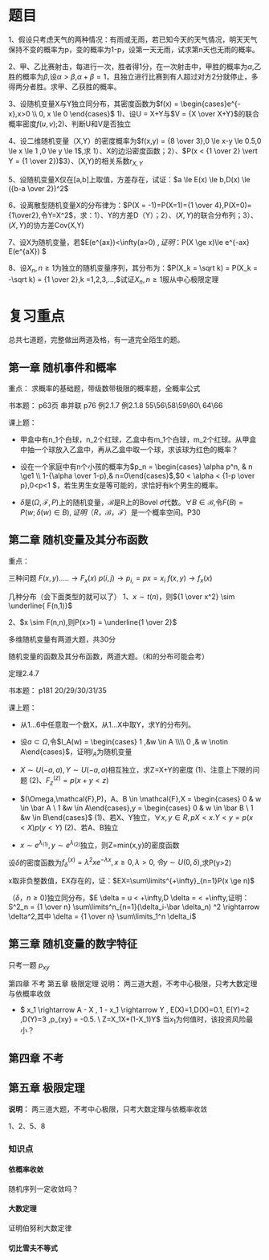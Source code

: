 <script src="https://cdn.mathjax.org/mathjax/latest/MathJax.js?config=TeX-AMS-MML_HTMLorMML" type="text/javascript"></script> <script type="text/x-mathjax-config"> MathJax.Hub.Config({ tex2jax: { skipTags: ['script', 'noscript', 'style', 'textarea', 'pre'], inlineMath: [['$','$']] } }); </script>

# 题目
1、假设只考虑天气的两种情况：有雨或无雨，若已知今天的天气情况，明天天气保持不变的概率为p，变的概率为1-p，设第一天无雨，试求第n天也无雨的概率。

2、甲、乙比赛射击，每进行一次，胜者得1分，在一次射击中，甲胜的概率为$\alpha$,乙胜的概率为$\beta$,设$\alpha > \beta$,$\alpha + \beta =1$，且独立进行比赛到有人超过对方2分就停止，多得两分者胜。求甲、乙获胜的概率。

3、设随机变量X与Y独立同分布，其密度函数为$f(x) = \begin{cases}e^{-x},x>0 \\ 0, x \le 0 \end{cases}$ 1)、设U = X+Y与$V = {X \over X+Y}$的联合概率密度$f(u,v)$;2)、判断U和V是否独立

4、设二维随机变量（X,Y）的密度概率为$f(x,y) = {8 \over 3},0 \le x-y \le 0.5,0 \le x \le 1 ,0 \le y \le 1$,求 1）、X的边沿密度函数；2）、$P(x < {1 \over 2} \vert Y = {1 \over 2})$3）、(X,Y)的相关系数$r_{X,Y}$

5、设随机变量X仅在[a,b]上取值，方差存在，试证：$a \le E(x) \le b,D(x) \le ({b-a \over 2})^2$

6、设离散型随机变量X的分布律为：$P(X = -1)=P(X=1)={1 \over 4},P(X=0)={1\over2},令Y=X^2$，求：1）、Y的方差D（Y）；2）、$(X,Y)$的联合分布列；3）、$(X,Y)$的协方差Cov(X,Y)

7、设X为随机变量，若$E(e^{ax})<\infty(a>0) $,证明：$P(X \ge x)\le e^{-ax} E(e^{aX}) $

8、设${X_n,n \ge 1}$为独立的随机变量序列，其分布为：$P(X_k = \sqrt k) = P(X_k = -\sqrt k) = {1 \over 2},k =1,2,3,...,$试证${X_n,n \ge 1}$服从中心极限定理

# 复习重点
总共七道题，完整做出两道及格，有一道完全陌生的题。

## 第一章 随机事件和概率
重点： 求概率的基础题，带级数带极限的概率题，全概率公式

书本题： p63页 串并联 p76 例2.1.7 例2.1.8 55\56\58\59\60\ 64\66

课上题：

- 甲盒中有n_1个白球，n_2个红球，乙盒中有m_1个白球，m_2个红球。从甲盒中抽一个球放入乙盒中，再从乙盒中取一个球，求该球为红色的概率？

- 设在一个家庭中有n个小孩的概率为$p_n = \begin{cases} \alpha p^n, & n \ge1 \\ 1-{\alpha \over 1-p},& n=0\end{cases}$,$0 < \alpha < {1-p \over p},0<p<1 $，若生男生女是等可能的，求恰好有k个男生的概率。

- $\delta$是$(\Omega,\mathcal{F},P)$上的随机变量，$\mathcal{B}$是R上的Bovel $\sigma$代数。$\forall B \in \mathcal{B}$,令$F(B) = P(w;\delta(w)\in B),证明（R，\mathcal{B}，\mathcal{F}）$是一个概率空间。P30

## 第二章 随机变量及其分布函数
重点：

三种问题
$F(x,y) ..... \longrightarrow F_x(x)$
$p(i,j) \longrightarrow p_{i,} = p{x=x_i}$
$f(x,y) \longrightarrow f_x(x)$

几种分布（会下面类型的就可以了）
1、$x \sim t(n)$，则${1 \over x^2} \sim \underline{ F(n,1)}$

2、$x \sim F(n,n),则P(x>1) = \underline{1 \over 2}$

多维随机变量有两道大题，共30分

随机变量的函数及其分布函数，两道大题。（和的分布可能会考）

定理2.4.7

书本题： p181 20/29/30/31/35

课上题：

- 从1...6中任意取一个数X，从1...X中取Y，求Y的分布列。

- 设$a \subset \Omega$,令$I_A(w) = \begin{cases} 1 ,&w \in A \\\\ 0 ,& w \notin A\end{cases}$，证明$I_A$为随机变量

- $X \sim U(-a,a),Y \sim U(-a,a)$相互独立，求Z=X+Y的密度 (1)、注意上下限的问题 (2)、$F^{(z)}_z = p(x+y < z)$

- $(\Omega,\mathcal{F},P)，A、B \in \mathcal{F},X = \begin{cases} 0 & w \in \bar A \ 1 &w \in A\end{cases},y = \begin{cases} 0 & w \in \bar B \ 1 &w \in B\end{cases}$ (1)、若X、Y独立，$\forall x,y \in R,p{X <x.Y<y} = p(x<X)p(y<Y)$ (2)、若A、B独立

- $x \sim e^{\lambda_{(1)}},y \sim e^{\lambda_{(2)}}$独立，则Z=min(x,y)的密度函数

设$\delta$的密度函数为$f^{(x)}_\delta=\lambda^2xe^{-\lambda x},x \ge0,\lambda >0,令y \sim U(0,\delta)$,求P(y>2)

x取非负整数值，EX存在的，证：$EX=\sum\limits^{+\infty}_{n=1}P(x \ge n)$

$（\delta ，n \ge 0)$独立同分布，$E \delta = u < +\infty,D \delta = < +\infty,证明：S^2_n = {1 \over n} \sum\limits^n_{n=1}(\delta_i-\bar \delta_n) ^2 \rightarrow \delta^2,其中 \delta = {1 \over n} \sum\limits_1^n \delta_i$

## 第三章 随机变量的数字特征
只考一题 $p_{xy}$

第四章 不考
第五章 极限定理
说明： 两三道大题，不考中心极限，只考大数定理与依概率收敛


- $ x_1 \rightarrow A - X , 1 - x_1 \rightarrow Y , E(X)=1,D(X)=0.1, E(Y)=2 ,D(Y)=3 ,p_{xy} = -0.5. \ Z=X_1X+(1-X_1)Y$ 当$x_1$为何值时，该投资风险最小？

## 第四章 不考

## 第五章 极限定理
**说明：**
两三道大题，不考中心极限，只考大数定理与依概率收敛

1、2、5、8

### 知识点
#### 依概率收敛
随机序列一定收敛吗？
####  大数定理
证明伯努利大数定律

#### 切比雪夫不等式

#### 
 



